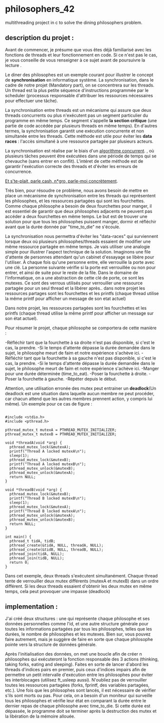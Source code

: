 # philosophers_42
multithreading project in c to solve the dining philosophers problem.

## description du projet : 
Avant de commencer, je présume que vous êtes déjà familiarisé avec les fonctions de threads et leur fonctionnement en code. Si ce n'est pas le cas, je vous conseille de vous renseigner à ce sujet avant de poursuivre la lecture .

Le diner des philosophes est un exemple courant pour illustrer le concept de **synchronisation** en informatique système. La synchronisation, dans le cadre de notre projet (Mandatory part), on se concentrera sur les threads. Un thread est la plus petite séquence d'instructions programmée par le scheduler (processus responsable d'attribuer les ressources nécessaires pour effectuer une tâche).

La synchronisation entre threads est un mécanisme qui assure que deux threads concurrents ou plus n'exécutent pas un segment particulier du programme en même temps. Ce segment s'appelle **la section critique** (une partie de code accédée par plusieurs threads en même temps). En d'autres termes, la synchronisation garantit une exécution concurrente et non simultanée entre les threads. Cette méthode est utile pour éviter les **data races** : l'accès simultané à une ressource partagée par plusieurs acteurs.

La synchronisation est réalise par le biais d'un [algorithme concurrent](https://en.wikipedia.org/wiki/Concurrency_(computer_science)). , où plusieurs tâches peuvent être exécutées dans une période de temps qui se chevauche (sans entrer en conflit). L'intéret de cette méthode est de garantir l'exécution correcte des threads et d'éviter les erreurs de concurrence.      


[Et s'te-plait, parle cash, n*gro, parle-moi concrètement](https://genius.com/Freeze-corleone-fentanyl-lyrics).       
    
Très bien, pour résoudre ce problème, nous avons besoin de mettre en place un mécanisme de synchronisation entre les threads qui représentent les philosophes, et les ressources partagées qui sont les fourchettes. Comme chaque philosophe a besoin de deux fourchettes pour manger, il est essentiel de garantir que deux philosophes adjacents ne peuvent pas accéder a deux fourchettes en même temps. Le but est de trouver une solution pour que tous les philosophes puissent manger, dormir et réfléchir avant que la durée donnée par "time_to_die" ne s'écoule.

La synchronisation nous permettra d'éviter les "data-races" qui surviennent lorsque deux où plusieurs philosophes/threads essaient de modifier une même ressource partagée en même temps.
Je vais utiliser une analogie simple pour illustrer l'aspect technique de la solution. Imaginons une file d'attente de personnes attendant qu'un cabinet d'essayage se libère pour l'utiliser. À chaque fois qu'une personne entre, elle verrouille la porte avec une clé. La personne suivante vérifie si la porte est verrouillée ou non pour entrer, et ainsi de suite pour le reste de la file. Dans le domaine de l'informatique, on a une abstraction de cette clé de porte, ce sont les mutexes. Ce sont des verrous utilisés pour verrouiller une ressource partagée pour un seul thread et la libérer après.. dans notre projet les ressources partages sont les fourchettes et les printfs (chaque thread utilise la même printf pour afficher un message de son etat actuel)

Dans notre projet, les ressources partagées sont les fourchettes et les printfs (chaque thread utilise la même printf pour afficher un message sur son état actuel).

Pour résumer le projet, chaque philosophe se comportera de cette manière :

-Réfléchir tant que la fourchette à sa droite n'est pas disponible, si c'est le cas, la prendre.
-Si le temps d'attente dépasse la durée demandée dans le sujet, le philosophe meurt de faim et notre expérience s'achève ici.
-Réfléchir tant que la fourchette à sa gauche n'est pas disponible, si c'est le cas, la prendre.
-Si le temps d'attente dépasse la durée demandée dans le sujet, le philosophe meurt de faim et notre expérience s'achève ici.
-Manger pour une durée déterminée (time_to_eat).
-Poser la fourchette à droite.
-Poser la fourchette à gauche.
-Répéter depuis le début.

Attention, une utilisation erronée des mutex peut entrainer un **deadlock**(Un deadlock est une situation dans laquelle aucun membre ne peut procéder, car chacun attend que les autres membres prennent action, y compris lui même). Un exemple pour ce cas de figure :
```

#include <stdio.h>
#include <pthread.h>

pthread_mutex_t mutexA = PTHREAD_MUTEX_INITIALIZER;
pthread_mutex_t mutexB = PTHREAD_MUTEX_INITIALIZER;

void *threadA(void *arg) {
  pthread_mutex_lock(&mutexA);
  printf("Thread A locked mutexA\n");
  sleep(1);
  pthread_mutex_lock(&mutexB);
  printf("Thread A locked mutexB\n");
  pthread_mutex_unlock(&mutexB);
  pthread_mutex_unlock(&mutexA);
  return NULL;
}

void *threadB(void *arg) {
  pthread_mutex_lock(&mutexB);
  printf("Thread B locked mutexB\n");
  sleep(1);
  pthread_mutex_lock(&mutexA);
  printf("Thread B locked mutexA\n");
  pthread_mutex_unlock(&mutexA);
  pthread_mutex_unlock(&mutexB);
  return NULL;
}

int main() {
  pthread_t tidA, tidB;
  pthread_create(&tidA, NULL, threadA, NULL);
  pthread_create(&tidB, NULL, threadB, NULL);
  pthread_join(tidA, NULL);
  pthread_join(tidB, NULL);
  return 0;
}
```
Dans cet exemple, deux threads s'exécutent simultanément. Chaque thread tente de verrouiller deux mutex différents (mutexA et mutexB) dans un ordre différent. Si les deux threads essaient d'obtenir les deux mutex en même temps, cela peut provoquer une impasse (deadlock)


## implementation :

J'ai créé deux structures : une qui représente chaque philosophe et ses données personnelles comme l'id, et une autre structure générale pour toutes les informations partagées par tous les philosophes, telles que les durées, le nombre de philosophes et les mutexes. Bien sur, vous pouvez faire autrement, mais je suggère de faire en sorte que chaque philosophe pointe vers la structure de données générale.

Après l'initialisation des données, on met une boucle afin de créer n philosophes qui exécuteront la fonction responsable des 3 actions (thinking, taking forks, eating and sleeping). Faites en sorte de lancer d'abord les threads d'indices pairs en premier, puis ceux d'indices impairs afin de permettre un petit intervalle d'exécution entre les philosophes pour éviter les interblocages (utilisez ft_usleep aussi). N'oubliez pas de verrouiller toutes les ressources partagées (forks, fprintf, des variables partagées, etc.). Une fois que les philosophes sont lancés, il est nécessaire de vérifier s'ils sont morts ou pas. Pour cela, on a besoin d'un moniteur qui surveille tous les philosophes et vérifie leur état en comparant la durée entre le dernier repas de chaque philosophe avec time_to_die. Si cette durée est dépassée, le programme doit se terminer après la destruction des mutex et la libération de la mémoire allouée.




